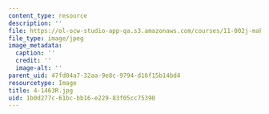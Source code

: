 ```yaml
---
content_type: resource
description: ''
file: https://ol-ocw-studio-app-qa.s3.amazonaws.com/courses/11-002j-making-public-policy-fall-2014/1b0d277c61bcbb16e22983f05cc75390_4-1463R.jpg
file_type: image/jpeg
image_metadata:
  caption: ''
  credit: ''
  image-alt: ''
parent_uid: 47fd04a7-32aa-9e8c-9794-d16f15b14bd4
resourcetype: Image
title: 4-1463R.jpg
uid: 1b0d277c-61bc-bb16-e229-83f05cc75390
---
```


